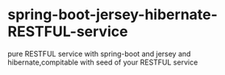 # spring-boot-jersey-hibernate-RESTFUL-service
pure RESTFUL service with spring-boot and jersey and hibernate,compitable with seed of your RESTFUL service
